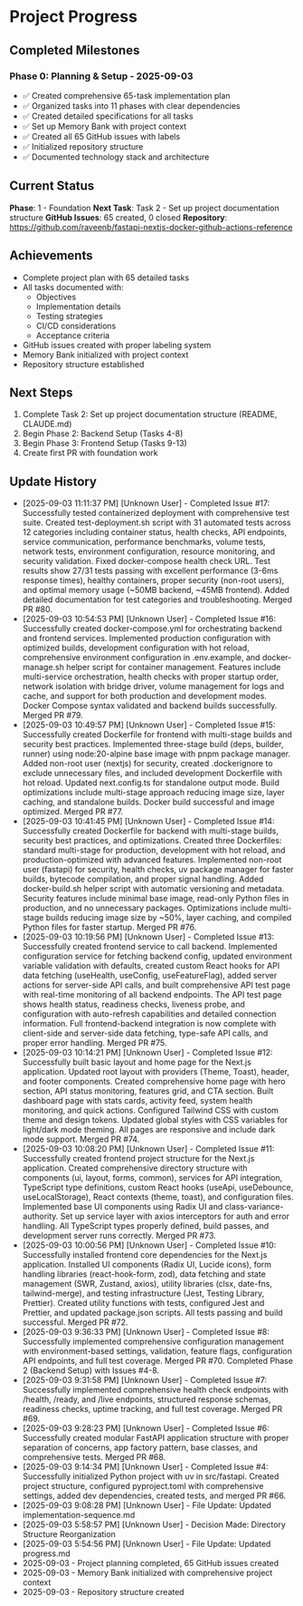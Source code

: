 # Project Progress

## Completed Milestones

### Phase 0: Planning & Setup - 2025-09-03
- ✅ Created comprehensive 65-task implementation plan
- ✅ Organized tasks into 11 phases with clear dependencies
- ✅ Created detailed specifications for all tasks
- ✅ Set up Memory Bank with project context
- ✅ Created all 65 GitHub issues with labels
- ✅ Initialized repository structure
- ✅ Documented technology stack and architecture

## Current Status

**Phase**: 1 - Foundation
**Next Task**: Task 2 - Set up project documentation structure
**GitHub Issues**: 65 created, 0 closed
**Repository**: https://github.com/raveenb/fastapi-nextjs-docker-github-actions-reference

## Achievements
- Complete project plan with 65 detailed tasks
- All tasks documented with:
  - Objectives
  - Implementation details
  - Testing strategies
  - CI/CD considerations
  - Acceptance criteria
- GitHub issues created with proper labeling system
- Memory Bank initialized with project context
- Repository structure established

## Next Steps
1. Complete Task 2: Set up project documentation structure (README, CLAUDE.md)
2. Begin Phase 2: Backend Setup (Tasks 4-8)
3. Begin Phase 3: Frontend Setup (Tasks 9-13)
4. Create first PR with foundation work

## Update History

- [2025-09-03 11:11:37 PM] [Unknown User] - Completed Issue #17: Successfully tested containerized deployment with comprehensive test suite. Created test-deployment.sh script with 31 automated tests across 12 categories including container status, health checks, API endpoints, service communication, performance benchmarks, volume tests, network tests, environment configuration, resource monitoring, and security validation. Fixed docker-compose health check URL. Test results show 27/31 tests passing with excellent performance (3-6ms response times), healthy containers, proper security (non-root users), and optimal memory usage (~50MB backend, ~45MB frontend). Added detailed documentation for test categories and troubleshooting. Merged PR #80.
- [2025-09-03 10:54:53 PM] [Unknown User] - Completed Issue #16: Successfully created docker-compose.yml for orchestrating backend and frontend services. Implemented production configuration with optimized builds, development configuration with hot reload, comprehensive environment configuration in .env.example, and docker-manage.sh helper script for container management. Features include multi-service orchestration, health checks with proper startup order, network isolation with bridge driver, volume management for logs and cache, and support for both production and development modes. Docker Compose syntax validated and backend builds successfully. Merged PR #79.
- [2025-09-03 10:49:57 PM] [Unknown User] - Completed Issue #15: Successfully created Dockerfile for frontend with multi-stage builds and security best practices. Implemented three-stage build (deps, builder, runner) using node:20-alpine base image with pnpm package manager. Added non-root user (nextjs) for security, created .dockerignore to exclude unnecessary files, and included development Dockerfile with hot reload. Updated next.config.ts for standalone output mode. Build optimizations include multi-stage approach reducing image size, layer caching, and standalone builds. Docker build successful and image optimized. Merged PR #77.
- [2025-09-03 10:41:45 PM] [Unknown User] - Completed Issue #14: Successfully created Dockerfile for backend with multi-stage builds, security best practices, and optimizations. Created three Dockerfiles: standard multi-stage for production, development with hot reload, and production-optimized with advanced features. Implemented non-root user (fastapi) for security, health checks, uv package manager for faster builds, bytecode compilation, and proper signal handling. Added docker-build.sh helper script with automatic versioning and metadata. Security features include minimal base image, read-only Python files in production, and no unnecessary packages. Optimizations include multi-stage builds reducing image size by ~50%, layer caching, and compiled Python files for faster startup. Merged PR #76.
- [2025-09-03 10:19:56 PM] [Unknown User] - Completed Issue #13: Successfully created frontend service to call backend. Implemented configuration service for fetching backend config, updated environment variable validation with defaults, created custom React hooks for API data fetching (useHealth, useConfig, useFeatureFlag), added server actions for server-side API calls, and built comprehensive API test page with real-time monitoring of all backend endpoints. The API test page shows health status, readiness checks, liveness probe, and configuration with auto-refresh capabilities and detailed connection information. Full frontend-backend integration is now complete with client-side and server-side data fetching, type-safe API calls, and proper error handling. Merged PR #75.
- [2025-09-03 10:14:21 PM] [Unknown User] - Completed Issue #12: Successfully built basic layout and home page for the Next.js application. Updated root layout with providers (Theme, Toast), header, and footer components. Created comprehensive home page with hero section, API status monitoring, features grid, and CTA section. Built dashboard page with stats cards, activity feed, system health monitoring, and quick actions. Configured Tailwind CSS with custom theme and design tokens. Updated global styles with CSS variables for light/dark mode theming. All pages are responsive and include dark mode support. Merged PR #74.
- [2025-09-03 10:08:20 PM] [Unknown User] - Completed Issue #11: Successfully created frontend project structure for the Next.js application. Created comprehensive directory structure with components (ui, layout, forms, common), services for API integration, TypeScript type definitions, custom React hooks (useApi, useDebounce, useLocalStorage), React contexts (theme, toast), and configuration files. Implemented base UI components using Radix UI and class-variance-authority. Set up service layer with axios interceptors for auth and error handling. All TypeScript types properly defined, build passes, and development server runs correctly. Merged PR #73.
- [2025-09-03 10:00:56 PM] [Unknown User] - Completed Issue #10: Successfully installed frontend core dependencies for the Next.js application. Installed UI components (Radix UI, Lucide icons), form handling libraries (react-hook-form, zod), data fetching and state management (SWR, Zustand, axios), utility libraries (clsx, date-fns, tailwind-merge), and testing infrastructure (Jest, Testing Library, Prettier). Created utility functions with tests, configured Jest and Prettier, and updated package.json scripts. All tests passing and build successful. Merged PR #72.
- [2025-09-03 9:36:33 PM] [Unknown User] - Completed Issue #8: Successfully implemented comprehensive configuration management with environment-based settings, validation, feature flags, configuration API endpoints, and full test coverage. Merged PR #70. Completed Phase 2 (Backend Setup) with Issues #4-8.
- [2025-09-03 9:31:58 PM] [Unknown User] - Completed Issue #7: Successfully implemented comprehensive health check endpoints with /health, /ready, and /live endpoints, structured response schemas, readiness checks, uptime tracking, and full test coverage. Merged PR #69.
- [2025-09-03 9:28:23 PM] [Unknown User] - Completed Issue #6: Successfully created modular FastAPI application structure with proper separation of concerns, app factory pattern, base classes, and comprehensive tests. Merged PR #68.
- [2025-09-03 9:14:34 PM] [Unknown User] - Completed Issue #4: Successfully initialized Python project with uv in src/fastapi. Created project structure, configured pyproject.toml with comprehensive settings, added dev dependencies, created tests, and merged PR #66.
- [2025-09-03 9:08:28 PM] [Unknown User] - File Update: Updated implementation-sequence.md
- [2025-09-03 5:58:57 PM] [Unknown User] - Decision Made: Directory Structure Reorganization
- [2025-09-03 5:54:56 PM] [Unknown User] - File Update: Updated progress.md
- 2025-09-03 - Project planning completed, 65 GitHub issues created
- 2025-09-03 - Memory Bank initialized with comprehensive project context
- 2025-09-03 - Repository structure created